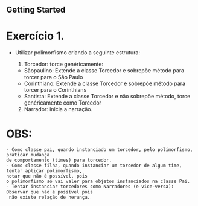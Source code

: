 ## Getting Started

# Exercício 1.
- Utilizar polimorfismo criando a seguinte estrutura:
  1) Torcedor: torce genéricamente:
    - Sãopaulino: Extende a classe Torcedor e sobrepõe método para torcer para o São Paulo
    - Corinthiano: Extende a classe Torcedor e sobrepõe método para torcer para o Corinthians
    - Santista: Extende a classe Torcedor e não sobrepõe método, torce genéricamente como Torcedor
  
  2) Narrador: inicia a narração.



# OBS: 
    - Como classe pai, quando instanciado um torcedor, pelo polimorfismo, praticar mudança 
    de comportamento (times) para torcedor.
    - Como classe filha, quando instanciar um torcedor de algum time, tentar aplicar polimorfismo, 
    notar que não é possível, pois 
    o polimorfismo só vai valer para objetos instanciados na classe Pai.
    - Tentar instanciar torcedores como Narradores (e vice-versa): Observar que não é possível pois
     não existe relação de herança.
